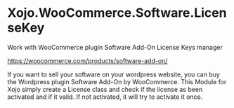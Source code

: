 # Xojo.WooCommerce.Software.LicenseKey
Work with WooCommerce plugin Software Add-On License Keys manager

https://woocommerce.com/products/software-add-on/

If you want to sell your software on your wordpress website, you can buy the Wordpress plugin Software Add-On by WooCommerce.  This Module for Xojo simply create a License class and check if the license as been activated and if it valid.  If not activated, it will try to activate it once.
